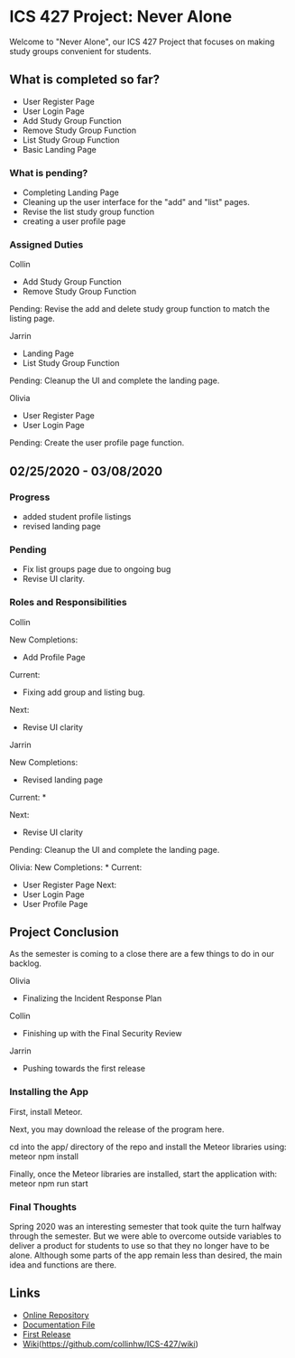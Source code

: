 # ICS 427 Project: Never Alone

Welcome to "Never Alone", our ICS 427 Project that focuses on making study groups convenient for students.

## What is completed so far?
* User Register Page
* User Login Page
* Add Study Group Function
* Remove Study Group Function
* List Study Group Function
* Basic Landing Page

### What is pending?
* Completing Landing Page
* Cleaning up the user interface for the "add" and "list" pages.
* Revise the list study group function
* creating a user profile page

### Assigned Duties
Collin
* Add Study Group Function
* Remove Study Group Function

Pending: Revise the add and delete study group function to match the listing page.

Jarrin
* Landing Page
* List Study Group Function

Pending: Cleanup the UI and complete the landing page.

Olivia
* User Register Page
* User Login Page

Pending: Create the user profile page function.

## 02/25/2020 - 03/08/2020

### Progress
* added student profile listings
* revised landing page

### Pending
* Fix list groups page due to ongoing bug
* Revise UI clarity.

### Roles and Responsibilities
Collin

New Completions:
* Add Profile Page

Current:
* Fixing add group and listing bug.

Next:
* Revise UI clarity

Jarrin

New Completions:
*  Revised landing page

Current:
* 

Next:
* Revise UI clarity

Pending: Cleanup the UI and complete the landing page.

Olivia:
New Completions:
* 
Current:
* User Register Page
Next:
* User Login Page
* User Profile Page

## Project Conclusion
  As the semester is coming to a close there are a few things to do in our backlog.
 
Olivia
* Finalizing the Incident Response Plan

Collin
* Finishing up with the Final Security Review

Jarrin
* Pushing towards the first release

### Installing the App

First, install Meteor.

Next, you may download the release of the program here.

cd into the app/ directory of the repo and install the Meteor libraries using: meteor npm install

Finally, once the Meteor libraries are installed, start the application with: meteor npm run start

### Final Thoughts
  Spring 2020 was an interesting semester that took quite the turn halfway through the semester. But we were able to overcome outside variables to deliver a product for students to use so that they no longer have to be alone. Although some parts of the app remain less than desired, the main idea and functions are there.

## Links
* [Online Repository](https://github.com/collinhw/ICS-427)
* [Documentation File]() 
* [First Release](https://github.com/collinhw/ICS-427/releases)
* [Wiki]()(https://github.com/collinhw/ICS-427/wiki)

